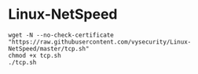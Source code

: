 # Linux-NetSpeed
```
wget -N --no-check-certificate "https://raw.githubusercontent.com/vysecurity/Linux-NetSpeed/master/tcp.sh"
chmod +x tcp.sh
./tcp.sh
```
